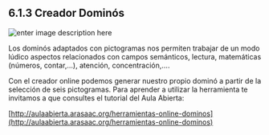 ## 6.1.3 Creador Dominós

![enter image description here](https://static.arasaac.org/images/aularagon/fichas_domino.jpg)

Los dominós adaptados con pictogramas nos permiten trabajar de un modo lúdico aspectos relacionados con campos semánticos, lectura, matemáticas (números, contar,…), atención, concentración,….

Con el creador online podemos generar nuestro propio dominó a partir de la selección de seis pictogramas. Para aprender a utilizar la herramienta te invitamos a que consultes el tutorial del Aula Abierta:

[http://aulaabierta.arasaac.org/herramientas-online-dominos](http://aulaabierta.arasaac.org/herramientas-online-dominos)
